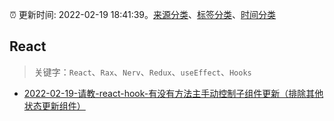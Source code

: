 :alarm_clock: 更新时间: 2022-02-19 18:41:39。[来源分类](../README.md)、[标签分类](../TAGS.md)、[时间分类](../TIMELINE.md)

## React


> 关键字：`React`、`Rax`、`Nerv`、`Redux`、`useEffect`、`Hooks`



- [2022-02-19-请教-react-hook-有没有方法主手动控制子组件更新（排除其他状态更新组件）](https://www.v2ex.com/t/835108) 